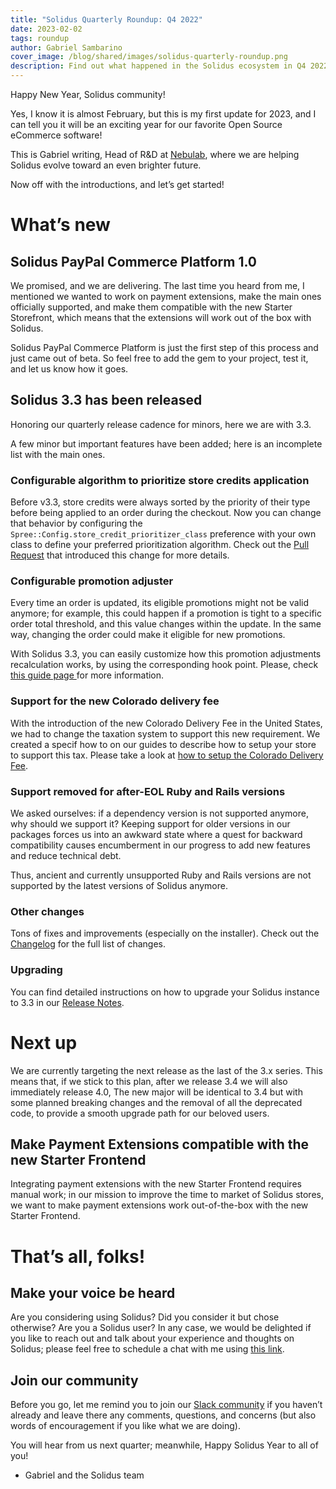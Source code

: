 ```yaml
---
title: "Solidus Quarterly Roundup: Q4 2022"
date: 2023-02-02
tags: roundup
author: Gabriel Sambarino
cover_image: /blog/shared/images/solidus-quarterly-roundup.png
description: Find out what happened in the Solidus ecosystem in Q4 2022!
---
```


Happy New Year, Solidus community!

Yes, I know it is almost February, but this is my first update for 2023, and I can tell you it will be an exciting year for our favorite Open Source eCommerce software!

This is Gabriel writing, Head of R&D at [Nebulab](www.nebulab.com), where we are helping Solidus evolve toward an even brighter future.

Now off with the introductions, and let’s get started!


# What’s new


## Solidus PayPal Commerce Platform 1.0

We promised, and we are delivering. The last time you heard from me, I mentioned we wanted to work on payment extensions, make the main ones officially supported, and make them compatible with the new Starter Storefront, which means that the extensions will work out of the box with Solidus.

Solidus PayPal Commerce Platform is just the first step of this process and just came out of beta. So feel free to add the gem to your project, test it, and let us know how it goes.


## Solidus 3.3 has been released

Honoring our quarterly release cadence for minors, here we are with 3.3.

A few minor but important features have been added; here is an incomplete list with the main ones.


### Configurable algorithm to prioritize store credits application

Before v3.3, store credits were always sorted by the priority of their type before being applied to an order during the checkout. Now you can change that behavior by configuring the `Spree::Config.store_credit_prioritizer_class` preference with your own class to define your preferred prioritization algorithm. Check out the [Pull Request](https://github.com/solidusio/solidus/pull/4677) that introduced this change for more details.


### Configurable promotion adjuster

Every time an order is updated, its eligible promotions might not be valid anymore; for example, this could happen if a promotion is tight to a specific order total threshold, and this value changes within the update. In the same way, changing the order could make it eligible for new promotions.

With Solidus 3.3, you can easily customize how this promotion adjustments recalculation works, by using the corresponding hook point. Please, check [this guide page ](https://guides.solidus.io/how-tos/how-to-use-a-custom-promotion-adjuster)for more information.


### Support for the new Colorado delivery fee

With the introduction of the new Colorado Delivery Fee in the United States, we had to change the taxation system to support this new requirement. We created a specif how to on our guides to describe how to setup your store to support this tax. Please take a look at [how to setup the Colorado Delivery Fee](https://guides.solidus.io/how-tos/how-to-setup-colorado-delivery-fee). 


### Support removed for after-EOL Ruby and Rails versions

We asked ourselves: if a dependency version is not supported anymore, why should we support it? Keeping support for older versions in our packages forces us into an awkward state where a quest for backward compatibility causes encumberment in our progress to add new features and reduce technical debt.

Thus, ancient and currently unsupported Ruby and Rails versions are not supported by the latest versions of Solidus anymore.


### Other changes

Tons of fixes and improvements (especially on the installer). Check out the [Changelog](https://github.com/solidusio/solidus/blob/v3.3/CHANGELOG.md) for the full list of changes.

### Upgrading

You can find detailed instructions on how to upgrade your Solidus instance to 3.3 in our [Release Notes](https://guides.solidus.io/upgrading-solidus/v3.3).


# Next up

We are currently targeting the next release as the last of the 3.x series. This means that, if we stick to this plan, after we release 3.4 we will also immediately release 4.0, The new major will be identical to 3.4 but with some planned breaking changes and the removal of all the deprecated code, to provide a smooth upgrade path for our beloved users.


## Make Payment Extensions compatible with the new Starter Frontend

Integrating payment extensions with the new Starter Frontend requires manual work; in our mission to improve the time to market of Solidus stores, we want to make payment extensions work out-of-the-box with the new Starter Frontend.


# That’s all, folks!

## Make your voice be heard

Are you considering using Solidus? Did you consider it but chose otherwise? Are you a Solidus user?
In any case, we would be delighted if you like to reach out and talk about your experience and thoughts on Solidus; please feel free to schedule a chat with me using [this link](https://www.getclockwise.com/c/gabrielsambarino-nebulab-com/quick-meeting).

## Join our community

Before you go, let me remind you to join our [Slack community](https://solidusio.slack.com) if you haven’t already and leave there any comments, questions, and concerns (but also words of encouragement if you like what we are doing).

You will hear from us next quarter; meanwhile, Happy Solidus Year to all of you!



* Gabriel and the Solidus team
